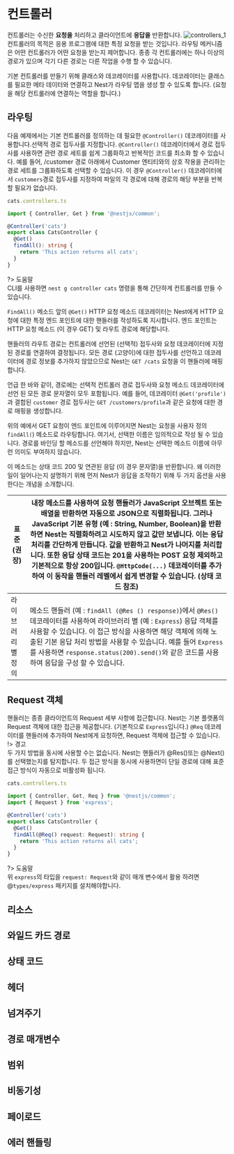 # 컨트롤러
컨트롤러는 수신한 **요청을** 처리하고 클라이언트에 **응답을** 반환합니다.
![controllers_1](https://docs.nestjs.com/assets/Controllers_1.png)
컨트롤러의 목적은 응용 프로그램에 대한 특정 요청을 받는 것입니다. 라우팅 메커니즘은 어떤 컨트롤러가 어떤 요청을 받는지 제어합니다. 종종 각 컨트롤러에는 하나 이상의 경로가 있으며 각기 다른 경로는 다른 작업을 수행 할 수 있습니다.

기본 컨트롤러를 만들기 위해 클래스와 데코레이터를 사용합니다. 데코레이터는 클래스를 필요한 메타 데이터와 연결하고 Nest가 라우팅 맵을 생성 할 수 있도록 합니다. (요청을 해당 컨트롤러에 연결하는 역할을 합니다.)

## 라우팅

다음 예제에서는 기본 컨트롤러를 정의하는 데 필요한 `@Controller()` 데코레이터를 사용합니다.선택적 경로 접두사를 지정합니다. `@Controller()` 데코레이터에서 경로 접두사를 사용하면 관련 경로 세트를 쉽게 그룹화하고 반복적인 코드를 최소화 할 수 있습니다. 예를 들어, /customer 경로 아래에서 Customer 엔티티와의 상호 작용을 관리하는 경로 세트를 그룹화하도록 선택할 수 있습니다. 이 경우 `@Controller()` 데코레이터에서 `customers`경로 접두사를 지정하여 파일의 각 경로에 대해 경로의 해당 부분을 반복 할 필요가 없습니다.
```typescript
cats.controllers.ts

import { Controller, Get } from '@nestjs/common';

@Controller('cats')
export class CatsController {
  @Get()
  findAll(): string {
    return 'This action returns all cats';
  }
}
```

?> 도움말 <br>
CLI를 사용하면 `nest g controller cats` 명령을 통해 간단하게 컨트롤러를 만들 수 있습니다.

`FindAll()` 메소드 앞의 `@Get()` HTTP 요청 메소드 데코레이터는 Nest에게 HTTP 요청에 대한 특정 엔드 포인트에 대한 핸들러를 작성하도록 지시합니다. 엔드 포인트는 HTTP 요청 메소드 (이 경우 GET) 및 라우트 경로에 해당합니다. 

 핸들러의 라우트 경로는 컨트롤러에 선언된 (선택적) 접두사와 요청 데코레이터에 지정된 경로를 연결하여 결정됩니다. 모든 경로 (고양이)에 대한 접두사를 선언하고 데코레이터에 경로 정보를 추가하지 않았으므로 Nest는 `GET /cats` 요청을 이 핸들러에 매핑합니다. 
 
 언급 한 바와 같이, 경로에는 선택적 컨트롤러 경로 접두사와 요청 메소드 데코레이터에 선언 된 모든 경로 문자열이 모두 포함됩니다. 예를 들어, 데코레이터 `@Get('profile')`과 결합된 `customer` 경로 접두사는 `GET /customers/profile`과 같은 요청에 대한 경로 매핑을 생성합니다.

위의 예에서 GET 요청이 엔드 포인트에 이루어지면 Nest는 요청을 사용자 정의 `findAll(`) 메소드로 라우팅합니다. 여기서, 선택한 이름은 임의적으로 작성 될 수 있습니다. 경로를 바인딩 할 메소드를 선언해야 하지만, Nest는 선택한 메소드 이름에 아무런 의미도 부여하지 않습니다.

이 메소드는 상태 코드 200 및 연관된 응답 (이 경우 문자열)을 반환합니다. 왜 이러한 일이 일어나는지 설명하기 위해 먼저 Nest가 응답을 조작하기 위해 두 가지 옵션을 사용한다는 개념을 소개합니다.

| 표준 (권장) 	| 내장 메소드를 사용하여 요청 핸들러가 JavaScript 오브젝트 또는 배열을 반환하면 자동으로 JSON으로 직렬화됩니다. 그러나 JavaScript 기본 유형 (예 : String, Number, Boolean)을 반환하면 Nest는 직렬화하려고 시도하지 않고 값만 보냅니다. 이는 응답 처리를 간단하게 만듭니다. 값을 반환하고 Nest가 나머지를 처리합니다. 또한 응답 상태 코드는 201을 사용하는 POST 요청 제외하고 기본적으로 항상 200입니다. `@HttpCode(...)` 데코레이터를 추가하여 이 동작을 핸들러 레벨에서 쉽게 변경할 수 있습니다. (상태 코드 참조) 	|
|-----------------	|------------------------------------------------------------------------------------------------------------------------------------------------------------------------------------------------------------------------------------------------------------------------------------------------------------------------------------------------------------------------------------------------------------------------------------------------------------------------------------------------------------------	|
| 라이브러리 별 정의 	| 메소드 핸들러 (예 : `findAll (@Res () response)`)에서 `@Res()` 데코레이터를 사용하여 라이브러리 별 (예 : `Express`) 응답 객체를 사용할 수 있습니다. 이 접근 방식을 사용하면 해당 객체에 의해 노출된 기본 응답 처리 방법을 사용할 수 있습니다. 예를 들어 `Express`를 사용하면 `response.status(200).send()`와 같은 코드를 사용하여 응답을 구성 할 수 있습니다. 	|

## Request 객체
핸들러는 종종 클라이언트의 Request 세부 사항에 접근합니다. Nest는 기본 플랫폼의 Request 객체에 대한 접근을 제공합니다. (기본적으로 `Express`입니다.) 
`@Req` 데코레이터를 핸들러에 추가하여 Nest에게 요청하면, Request 객체에 접근할 수 있습니다.
!> 경고 <br>
두 가지 방법을 동시에 사용할 수는 없습니다. Nest는 핸들러가 @Res()또는 @Next()를 선택했는지를 탐지합니다. 두 접근 방식을 동시에 사용하면이 단일 경로에 대해 표준 접근 방식이 자동으로 비활성화 됩니다.

```typescript
cats.controllers.ts

import { Controller, Get, Req } from '@nestjs/common';
import { Request } from 'express';

@Controller('cats')
export class CatsController {
  @Get()
  findAll(@Req() request: Request): string {
    return 'This action returns all cats';
  }
}
```

?> 도움말 <br>
위 `express`의 타입을 `request: Request`와 같이 매개 변수에서 활용 하려면 @`types/express` 패키지를 설치해야합니다.

## 리소스
## 와일드 카드 경로
## 상태 코드
## 헤더
## 넘겨주기
## 경로 매개변수
## 범위
## 비동기성
## 페이로드
## 에러 핸들링
